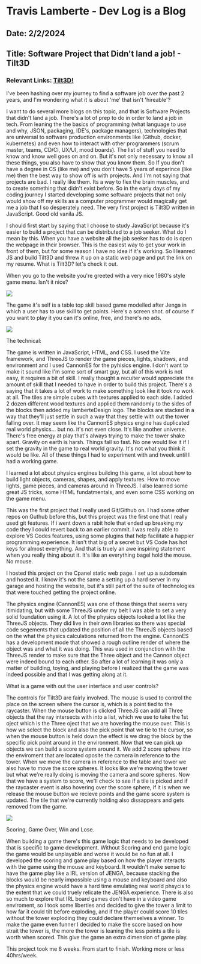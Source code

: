 # Travis Lamberte - Dev Log is a Blog

## Date: 2/2/2024

## Title: Software Project that Didn't land a job! - Tilt3D

### Relevant Links: [Tilt3D!](https://travis.lamberte.com/tilt3dMenu/index.html)

I've been hashing over my journey to find a software job over the past 2 years, and I'm wondering what it is about 'me' that isn't 'hireable'?

I want to do several more blogs on this topic, and that is Software Projects that didn't land a job. There's a lot of prep to do in order to land a job in tech. From leaning the the basics of programming (what language to use and why, JSON, packaging, IDE's, package managers), technologies that are universal to software production environments like (Github, docker, kubernetes) and even how to interact with other programmers (scrum master, teams, CD/CI, UX/UI, mood boards). The list of stuff you need to know and know well goes on and on. But it's not only necessary to know all these things, you also have to show that you know them. So If you don't have a degree in CS (like me) and you don't have 5 years of experince (like me) then the best way to show off is with projects. And I'm not saying that projects are bad. I really like them. Its a way to flex the brain muscles, and to create something that didn't exist before. So in the early days of my coding journey I started developing some software projects that not only would show off my skills as a computer programmer would magically get me a job that I so desperately need. The very first project is Tilt3D written in JavaScript. Good old vanila JS.

I should first start by saying that I choose to study JavaScript because it's easier to build a project that can be distributed to a job seeker. What do I mean by this. When you have a website all the job seeker has to do is open the webpage in their browser. This is the easiest way to get your work in front of them, but for some reason I have no idea if it's working. So I leanred JS and build Tilt3D and threw it up on a static web page and put the link on my resume. What is Tilt3D? let's check it out.

When you go to the website you're greeted with a very nice 1980's style game menu. Isn't it nice?

![](../images/Tilt3D_Menu.png)

The game it's self is a table top skill based game modelled after Jenga in which a user has to use skill to get points. Here's a screen shot. of course if you want to play it you can it's online, free, and there's no ads.

![](../images/Tilt3D_Gameboard.png)

The technical:

The game is written in JavaScript, HTML, and CSS. I used the Vite framework, and ThreeJS to render the game pieces, lights, shadows, and environment and I used CannonES for the pyhisics engine. I don't want to make it sound like I'm some sort of smart guy, but all of this work is not easy, it requires a bit of skill. I really thought a recuiter would appreciate the amount of skill that I needed to have in order to build this project. There's a saying that it takes a lot of work to make something look like it took no work at all. The tiles are simple cubes with textures applied to each side. I added 2 dozen different wood textures and applied them randomly to the sides of the blocks then added my lamberteDesign logo. The blocks are stacked in a way that they'll just settle in such a way that they settle with out the tower falling over. It may seem like the CannonES physics engine has duplicated real world physics... but no. it's not even close. It's like another universe. There's free energy at play that's always trying to make the tower shake apart. Gravity on earth is harsh. Things fall so fast. No one would like it if I set the gravity in the game to real world gravity. It's not what you think it would be like. All of these things I had to experiment with and tweek until I had a working game.

I learned a lot about physics engines building this game, a lot about how to build light objects, cameras, shapes, and apply textures. How to move lights, game pieces, and cameras around in ThreeJS. I also learned some great JS tricks, some HTML fundatmentals, and even some CSS working on the game menu.

This was the first project that I really used Git/Github on. I had some other repos on Guthub before this, but this project was the first one that I really used git features. If i went down a rabit hole that ended up breaking my code they I could revert back to an earlier commit. I was really able to explore VS Codes features, using some plugins that help facilitate a happier programming experience. It isn't that big of a secret but VS Code has hot keys for almost everything. And that is truely an awe inspiring statement when you really thing about it. It's like an everything bagel hold the mouse. No mouse.

I hosted this project on the Cpanel static web page. I set up a subdomain and hosted it. I know it's not the same a setting up a hard server in my garage and hosting the website, but it's still part of the suite of technologies that were touched getting the project online.

The physics engine (CannonES) was one of those things that seems very itimidating, but with some ThreeJS under my belt I was able to set a very solid foundation using it. A lot of the physics objects looked a lot like the ThreeJS objects. They did live in their own libraries so there was special code segements that updated the position of all the ThreeJS objects based on the what the physics calculations returned from the engine. CannonES has a development mode that showed a rough outline render of where the object was and what it was doing. This was used in conjunction with the ThreeJS render to make sure that the Three object and the Cannon object were indeed bound to each other. So after a lot of learning it was only a matter of building, toying, and playing before I realized that the game was indeed possible and that I was getting along at it.

What is a game with out the user interface and user controls?

The controls for Tilt3D are fairly involved. The mouse is used to control the place on the screen where the cursor is, which is a point tied to the raycaster. When the mouse button is clicked ThreeJS can add all Three objects that the ray intersects with into a list, which we use to take the 1st oject which is the Three oject that we are hovering the mouse over. This is how we select the block and also the pick point that we tie to the cursor, so when the mouse button is held down the effect is we drag the block by the specific pick point around in the environment. Now that we can pick up objects we can build a score system around it. We add 2 score sphere into the enviroment that are located oposite the camera in reference to the tower. When we move the camera in reference to the table and tower we also have to move the score spheres. It looks like we're moving the tower but what we're really doing is moving the camera and score spheres. Now that we have a system to score, we'll check to see if a tile is picked and if the raycaster event is also hovering over the score sphere, if it is when we release the mouse button we recieve points and the game score system is updated. The tile that we're currently holding also dissappears and gets removed from the game.

![](../images/Tilt3D_UI.png)

Scoring, Game Over, Win and Lose.

When building a game there's this game logic that needs to be developed that is specific to game development. Without Scoring and end game logic the game would be unplayable and worse it would be no fun at all. I developed the scoring and game play based on how the player interacts with the game using the mouse and keyboard. It wouldn't make sense to have the game play like a IRL version of JENGA, because stacking the blocks would be nearly impossible using a mouse and keyboard and also the physics engine would have a hard time emulating real world phsycis to the extent that we could truely relicate the JENGA experience. There is also so much to explore that IRL board games don't have in a video game enviroment, so I took some liberties and decided to give the tower a limit to how far it could tilt before exploding, and if the player could score 10 tiles without the tower exploding they could declare themselves a winner. To make the game even funner I decided to make the score based on how strait the tower is, the more the tower is leaning the less points a tile is worth when scored. This give the game an extra dimension of game play.

This project took me 6 weeks. From start to finish. Working more or less 40hrs/week.
